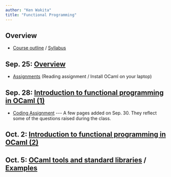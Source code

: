 ```yaml
---
author: "Ken Wakita"
title: "Functional Programming"
---
```


## Overview

- [Course outline](/fp2017/slide/00-outline.html) / [Syllabus](/fp2017/pdf/syllabus.pdf)

## Sep. 25: [Overview](/fp2017/slide/01-overview.html)

- [Assignments](/fp2017/slide/01-overview.html#assignments) (Reading assignment / Install OCaml on your laptop)

## Sep. 28: [Introduction to functional programming in OCaml (1)](/fp2017/slide/02-ocaml1.html)

- [Coding Assignment](/fp2017/page/assignment1.html) --- A few pages added on Sep. 30.  They reflect some of the questions raised during the class.

## Oct. 2: [Introduction to functional programming in OCaml (2)](/fp2017/slide/03-ocaml2.html)

## Oct. 5: [OCaml tools and standard libraries](/fp2017/slide/04-ocaml3.html) / [Examples](https://github.com/wakita/fp2017/tree/master/fp04/)

<!--

- Oct. 12: Lexer and parser

- Oct. 16: Type system

- Oct. 19: K normal form, Beta expansion, Alpha conversion

    [Reading assignment](https://en.wikipedia.org/wiki/Unification_(computer_science))

- Oct. 23: Inline, Constant Folding

    (Mini test on typing)

- ...
-->
